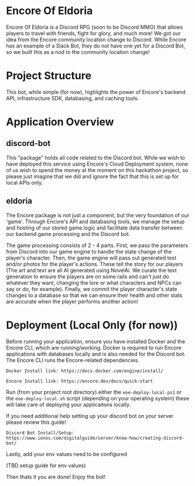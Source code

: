 # Encore Of Eldoria

Encore Of Eldoria is a Discord RPG (soon to be Discord MMO) that allows players to travel with friends, fight for glory, and much more! We got our idea from the Encore community location change to Discord. While Encore has an example of a Slack Bot, they do not have one yet for a Discord Bot, so we built this as a nod to the community location change!

# Project Structure

This bot, while simple (for now), highlights the power of Encore's backend API, infrastructure SDK, databasing, and caching tools.

# Application Overview

## discord-bot

This "package" holds all code related to the Discord bot. While we wish to have deployed this service using Encore's Cloud Deployment system, none of us wish to spend the money at the moment on this hackathon project, so please just imagine that we did and ignore the fact that this is set up for local APIs only.

## eldoria

The Encore package is not just a component, but the very foundation of our 'game'. Through Encore's API and databasing tools, we manage the setup and hosting of our stored game logic and facilitate data transfer between our backend game processing and the Discord bot.

The game processing consists of 2 - 4 parts. First, we pass the parameters from Discord into our game engine to handle the state change of the player's character. Then, the game engine will pass out generated text and/or photos for the player's actions. These tell the story for our players (The art and text are all AI generated using NovelAi. We curate the text generation to ensure the players are on some rails and can't just do whatever they want, changing the lore or what characters and NPCs can say or do, for example). Finally, we commit the player character's state changes to a database so that we can ensure their health and other stats are accurate when the player performs another action!

# Deployment (Local Only (for now))

Before running your application, ensure you have installed Docker and the Encore CLI, which are running/working. Docker is required to run Encore applications with databases locally and is also needed for the Discord bot. The Encore CLI runs the Encore-related dependencies.

```
Docker Install link: https://docs.docker.com/engine/install/
```

```
Encore Install link: https://encore.dev/docs/quick-start
```

Run (from your project root directory) either the `eoe-deploy-local.ps1` or the `eoe-deploy-local.sh` script (depending on your operating system) these will take care of deploying your applicaitons locally.

If you need additional help setting up your discord bot on your server please review this guide!

```
Discord Bot Install/Setup: https://www.ionos.com/digitalguide/server/know-how/creating-discord-bot/
```

Lastly, add your env values need to be configured

(TBD setup guide for env values)

Then thats it you are done! Enjoy the bot!
